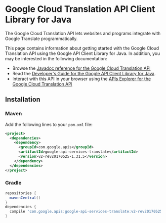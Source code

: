 # Google Cloud Translation API Client Library for Java

The Google Cloud Translation API lets websites and programs integrate with
    Google Translate programmatically.

This page contains information about getting started with the Google Cloud Translation API
using the Google API Client Library for Java. In addition, you may be interested
in the following documentation:

* Browse the [Javadoc reference for the Google Cloud Translation API][javadoc]
* Read the [Developer's Guide for the Google API Client Library for Java][google-api-client].
* Interact with this API in your browser using the [APIs Explorer for the Google Cloud Translation API][api-explorer]

## Installation

### Maven

Add the following lines to your `pom.xml` file:

```xml
<project>
  <dependencies>
    <dependency>
      <groupId>com.google.apis</groupId>
      <artifactId>google-api-services-translate</artifactId>
      <version>v2-rev20170525-1.31.5</version>
    </dependency>
  </dependencies>
</project>
```

### Gradle

```gradle
repositories {
  mavenCentral()
}
dependencies {
  compile 'com.google.apis:google-api-services-translate:v2-rev20170525-1.31.5'
}
```

[javadoc]: https://googleapis.dev/java/google-api-services-translate/latest/index.html
[google-api-client]: https://github.com/googleapis/google-api-java-client/
[api-explorer]: https://developers.google.com/apis-explorer/#p/translate/v1/
